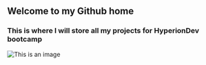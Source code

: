 ## Welcome to my Github home
### This is where I will store all my projects for HyperionDev bootcamp

![This is an image](https://www.user.works/subfound/img/furniture/mugshot@1x.png)

<!--
**Hippunk123/Hippunk123** is a ✨ _special_ ✨ repository because its `README.md` (this file) appears on your GitHub profile.



Here are some ideas to get you started:

- 🔭 I’m currently working on ...
- 🌱 I’m currently learning ...
- 👯 I’m looking to collaborate on ...
- 🤔 I’m looking for help with ...
- 💬 Ask me about ...
- 📫 How to reach me: ...
- 😄 Pronouns: ...
- ⚡ Fun fact: ...
-->
